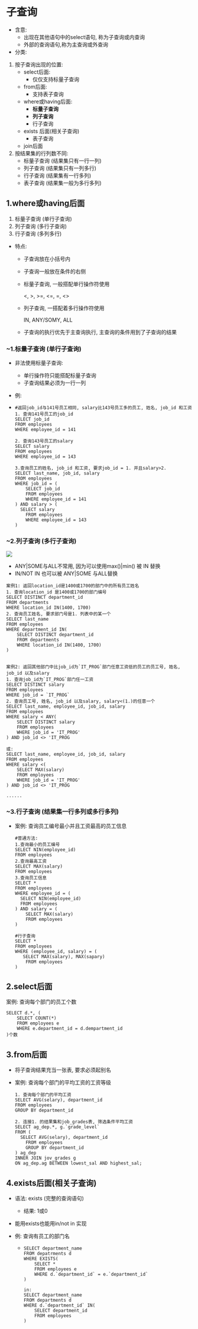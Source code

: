 # 子查询

+ 含意: 
  + 出现在其他语句中的select语句, 称为子查询或内查询
  + 外部的查询语句,称为主查询或外查询
+ 分类:

1. 按子查询出现的位置:
   + select后面:
     + 仅仅支持标量子查询
   + from后面:
     + 支持表子查询
   + where或having后面:
     + **标量子查询**
     + **列子查询**
     + 行子查询
   + exists 后面(相关子查询)
     + 表子查询
   + join后面
2. 按结果集的行列数不同:
   + 标量子查询 (结果集只有一行一列)
   + 列子查询 (结果集只有一列多行)
   + 行子查询 (结果集有一行多列)
   + 表子查询 (结果集一般为多行多列)



## 1.where或having后面

1. 标量子查询 (单行子查询)
2. 列子查询 (多行子查询)
3. 行子查询 (多列多行)

+ 特点: 

  + 子查询放在小括号内

  + 子查询一般放在条件的右侧

  + 标量子查询, 一般搭配单行操作符使用

    <, >, >=, <=, =, <>
  
  + 列子查询, 一搭配着多行操作符使用
  
    IN, ANY/SOMY, ALL
  
  + 子查询的执行优先于主查询执行, 主查询的条件用到了子查询的结果

### ~1.标量子查询 (单行子查询)

+ 非法使用标量子查询: 

  + 单行操作符只能搭配标量子查询
  + 子查询结果必须为一行一列

+ 例: 

+ ```
  #返回job_id与141号员工相同, salary比143号员工多的员工, 姓名, job_id 和工资
  1. 查询141号员工的job_id
  SELECT job_id
  FROM employees
  WHERE employee_id = 141
  
  2. 查询143号员工的salary
  SELECT salary 
  FROM employees
  WHERE employee_id = 143
  
  3.查询员工的姓名, job_id 和工资, 要求job_id = 1. 并且salary>2.
  SELECT last_name, job_id, salary 
  FROM employees
  WHERE job_id = (
      SELECT job_id
      FROM employees
      WHERE employee_id = 141
  ) AND salary > (
  	SELECT salary 
      FROM employees
      WHERE employee_id = 143
  )
  ```

### ~2.列子查询 (多行子查询)

![](img/多行子查询.png)

+ ANY|SOME与ALL不常用, 因为可以使用max()|min() 被 IN 替换
+ IN/NOT IN 也可以被 ANY|SOME 与ALL替换

```
案例1: 返回location_id是1400或1700的部门中的所有员工姓名
1. 查询location_id 是1400或1700的部门编号
SELECT DISTINCT department_id
FROM departments
WHERE location_id IN(1400, 1700)
2. 查询员工姓名, 要求部门号是1. 列表中的某一个
SELECT last_name
FROM employees
WHERE department_id IN(
    SELECT DISTINCT department_id
    FROM departments
    WHERE location_id IN(1400, 1700)
)


案例2: 返回其他部门中比job_id为`IT_PROG`部门任意工资低的员工的员工号, 姓名, job_id 以及salary
1. 查询job_id为`IT_PROG`部门任一工资
SELECT DISTINCT salary
FROM employees
WHERE job_id = `IT_PROG`
2. 查询员工号, 姓名, job_id 以及salary, salary<(1.)的任意一个
SELECT last_name, employee_id, job_id, salary
FROM employees
WHERE salary < ANY(
    SELECT DISTINCT salary
    FROM employees
    WHERE job_id = 'IT_PROG'
) AND job_id <> 'IT_PROG

或: 
SELECT last_name, employee_id, job_id, salary
FROM employees
WHERE salary <(
    SELECT MAX(salary)
    FROM employees
    WHERE job_id = 'IT_PROG'
) AND job_id <> 'IT_PROG

......
```

### ~3.行子查询 (结果集一行多列或多行多列)

+ 案例: 查询员工编号最小并且工资最高的员工信息

  ```
  #普通方法: 
  1.查询最小的员工编号
  SELECT NIN(employee_id)
  FROM employees
  2.查询最高工资
  SELECT MAX(salary)
  FROM employees
  3.查询员工信息
  SELECT * 
  FROM employees
  WHERE employee_id = (
  	SELECT NIN(employee_id)
  	FROM employees
  ) AND salary = (
      SELECT MAX(salary)
      FROM employees
  )
  
  #行子查询
  SELECT * 
  FROM employees
  WHERE (employee_id, salary) = (
  	 SELECT MAX(salary), MAX(sapary)
      FROM employees
  )
  ```

  

## 2.select后面

案例: 查询每个部门的员工个数

```
SELECT d.*, (
	SELECT COUNT(*)
	FROM employees e
	WHERE e.department_id = d.dempartment_id
)个数
```

## 3.from后面

+ 将子查询结果充当一张表, 要求必须起别名

+ 案例: 查询每个部门的平均工资的工资等级

  ```
  1. 查询每个部门的平均工资
  SELECT AVG(selary), department_id
  FROM employees
  GROUP BY department_id
  
  2. 连接1. 的结果集和job_grades表, 筛选条件平均工资
  SELECT ag_dep.*, g.`grade_level`
  FROM (
  	SELECT AVG(selary), department_id
      FROM employees
      GROUP BY department_id
  ) ag_dep
  INNER JOIN jov_grades g
  ON ag_dep.ag BETWEEN lowest_sal AND highest_sal;
  ```

  

## 4.exists后面(相关子查询)

+ 语法: exists (完整的查询语句) 
  + 结果: 1或0
+ 能用exists也能用in/not in 实现

+ 例: 查询有员工的部门名

  + ```
    SELECT department_name
    FROM depatrments d
    WHERE EXISTS(
    	SELECT *
    	FROM employees e
    	WHERE d.`department_id` = e.`department_id`
    )
    
    in: 
    SELECT department_name
    FROM departments d
    WHERE d.`department_id` IN(
    	SELECT department_id
    	FROM employees
    )
    ```

    